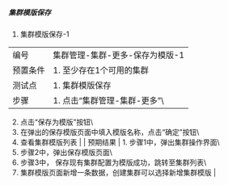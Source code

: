 ##### 集群模版保存

1. 集群模版保存-1

|||
| ---- | ---- |
| 编号 | 集群管理-集群-更多-保存为模版-1 |
| 预置条件 | 1. 至少存在1个可用的集群 |
| 测试点 | 1. 集群模版保存 |
| 步骤 | 1. 点击“集群管理-集群-更多”\
2. 点击“保存为模版”按钮\
3. 在弹出的保存模版页面中填入模版名称，点击“确定”按钮\
4. 查看集群模版列表 |
| 预期结果 | 1. 步骤1中，弹出集群操作界面\
2. 步骤2中，弹出保存模版页面\
3. 步骤3中， 保存现有集群配置为模版成功，跳转至集群列表\
4. 集群模版页面新增一条数据，创建集群可以选择新增集群模版 |
